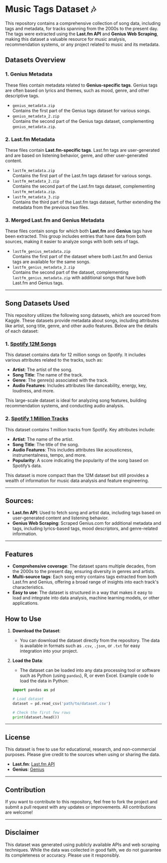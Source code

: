 # Music Tags Dataset 🎶

This repository contains a comprehensive collection of song data, including tags and metadata, for tracks spanning from the 2000s to the present day. The tags were extracted using the **Last.fm API** and **Genius Web Scraping**, making this dataset a valuable resource for music analysis, recommendation systems, or any project related to music and its metadata.

## Datasets Overview
### 1. **Genius Metadata**  
These files contain metadata related to **Genius-specific tags**. Genius tags are often based on lyrics and themes, such as mood, genre, and other descriptive tags.

- `genius_metadata.zip`  
  Contains the first part of the Genius tags dataset for various songs.
- `genius_metadata_2.zip`  
  Contains the second part of the Genius tags dataset, complementing `genius_metadata.zip`.

### 2. **Last.fm Metadata**  
These files contain **Last.fm-specific tags**. Last.fm tags are user-generated and are based on listening behavior, genre, and other user-generated content.

- `lastfm_metadata.zip`  
  Contains the first part of the Last.fm tags dataset for various songs.
- `lastfm_metadata_2.zip`  
  Contains the second part of the Last.fm tags dataset, complementing `lastfm_metadata.zip`.
- `lastfm_metadata_3.zip`  
  Contains the third part of the Last.fm tags dataset, further extending the metadata from the previous two files.

### 3. **Merged Last.fm and Genius Metadata**  
These files contain songs for which both **Last.fm** and **Genius** tags have been extracted. This group includes entries that have data from both sources, making it easier to analyze songs with both sets of tags.

- `lastfm_genius_metadata.zip`  
  Contains the first part of the dataset where both Last.fm and Genius tags are available for the same songs.
- `lastfm_genius_metadata_2.zip`  
  Contains the second part of the dataset, complementing `lastfm_genius_metadata.zip` with additional songs that have both Last.fm and Genius tags.

---

## Song Datasets Used
This repository utilizes the following song datasets, which are sourced from Kaggle. These datasets provide metadata about songs, including attributes like artist, song title, genre, and other audio features. Below are the details of each dataset:

### 1. **[Spotify 12M Songs](https://www.kaggle.com/datasets/rodolfofigueroa/spotify-12m-songs)**  
This dataset contains data for 12 million songs on Spotify. It includes various attributes related to the tracks, such as:
- **Artist**: The artist of the song.
- **Song Title**: The name of the track.
- **Genre**: The genre(s) associated with the track.
- **Audio Features**: Includes attributes like danceability, energy, key, loudness, and more.

This large-scale dataset is ideal for analyzing song features, building recommendation systems, and conducting audio analysis.

### 2. **[Spotify 1 Million Tracks](https://www.kaggle.com/datasets/amitanshjoshi/spotify-1million-tracks)**  
This dataset contains 1 million tracks from Spotify. Key attributes include:
- **Artist**: The name of the artist.
- **Song Title**: The title of the song.
- **Audio Features**: This includes attributes like acousticness, instrumentalness, tempo, and more.
- **Popularity**: A score indicating the popularity of the song based on Spotify’s data.

This dataset is more compact than the 12M dataset but still provides a wealth of information for music data analysis and feature engineering.

---

## Sources:
- **Last.fm API**: Used to fetch song and artist data, including tags based on user-generated content and listening behavior.
- **Genius Web Scraping**: Scraped Genius.com for additional metadata and tags, including lyrics-based tags, mood descriptors, and genre-related information.

---

## Features
- **Comprehensive coverage**: The dataset spans multiple decades, from the 2000s to the present day, ensuring diversity in genres and artists.
- **Multi-source tags**: Each song entry contains tags extracted from both Last.fm and Genius, offering a broad range of insights into each track's characteristics.
- **Easy to use**: The dataset is structured in a way that makes it easy to load and integrate into data analysis, machine learning models, or other applications.

## How to Use
1. **Download the Dataset**:
   - You can download the dataset directly from the repository. The data is available in formats such as `.csv`, `.json`, or `.txt` for easy integration into your project.

2. **Load the Data**:
   - The dataset can be loaded into any data processing tool or software such as Python (using `pandas`), R, or even Excel. Example code to load the data in Python:

   ```python
   import pandas as pd

   # Load dataset
   dataset = pd.read_csv('path/to/dataset.csv')

   # Check the first few rows
   print(dataset.head())

---

## License
This dataset is free to use for educational, research, and non-commercial purposes. Please give credit to the sources when using or sharing the data.

- **Last.fm**: [Last.fm API](https://www.last.fm/api)
- **Genius**: [Genius](https://genius.com/developers)

---

## Contribution
If you want to contribute to this repository, feel free to fork the project and submit a pull request with any updates or improvements. All contributions are welcome!

---

## Disclaimer
This dataset was generated using publicly available APIs and web scraping techniques. While the data was collected in good faith, we do not guarantee its completeness or accuracy. Please use it responsibly.
